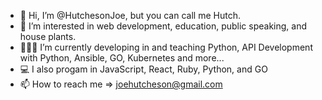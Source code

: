- 👋 Hi, I’m @HutchesonJoe, but you can call me Hutch.
- 👀 I’m interested in web development, education, public speaking, and house plants.
- 👨🏻‍🏫 I’m currently developing in and teaching Python, API Development with Python, Ansible, GO, Kubernetes and more...
- 💻 I also progam in JavaScript, React, Ruby, Python, and GO
- 📫 How to reach me => joehutcheson@gmail.com

<!---
HutchesonJoe/HutchesonJoe is a ✨ special ✨ repository because its `README.md` (this file) appears on your GitHub profile.
You can click the Preview link to take a look at your changes.
--->
